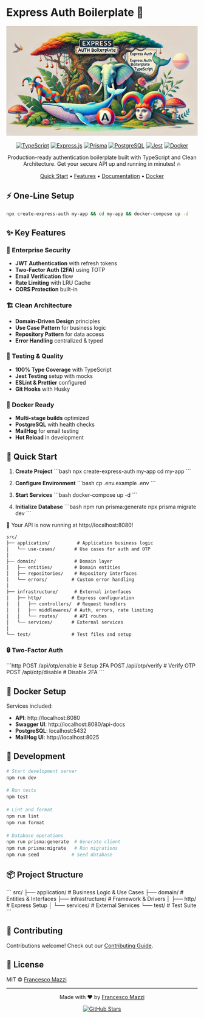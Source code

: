 # Express Auth Boilerplate 🚀

<div align="center">

![Express Auth Banner](https://raw.githubusercontent.com/francemazzi/auth-boiler-plate/main/.github/assets/express.auth.jpg)

[![TypeScript](https://img.shields.io/badge/TypeScript-007ACC?style=for-the-badge&logo=typescript&logoColor=white)](https://www.typescriptlang.org/)
[![Express.js](https://img.shields.io/badge/Express.js-000000?style=for-the-badge&logo=express&logoColor=white)](https://expressjs.com/)
[![Prisma](https://img.shields.io/badge/Prisma-2D3748?style=for-the-badge&logo=prisma&logoColor=white)](https://www.prisma.io/)
[![PostgreSQL](https://img.shields.io/badge/PostgreSQL-316192?style=for-the-badge&logo=postgresql&logoColor=white)](https://www.postgresql.org/)
[![Jest](https://img.shields.io/badge/Jest-C21325?style=for-the-badge&logo=jest&logoColor=white)](https://jestjs.io/)
[![Docker](https://img.shields.io/badge/Docker-2CA5E0?style=for-the-badge&logo=docker&logoColor=white)](https://www.docker.com/)

Production-ready authentication boilerplate built with TypeScript and Clean Architecture.
Get your secure API up and running in minutes! 🔥

[Quick Start](#-quick-start) •
[Features](#-features) •
[Documentation](#-api-documentation) •
[Docker](#-docker-setup)

</div>

## ⚡️ One-Line Setup

```bash
npx create-express-auth my-app && cd my-app && docker-compose up -d
```

## ✨ Key Features

### 🔐 Enterprise Security

- **JWT Authentication** with refresh tokens
- **Two-Factor Auth (2FA)** using TOTP
- **Email Verification** flow
- **Rate Limiting** with LRU Cache
- **CORS Protection** built-in

### 🏗 Clean Architecture

- **Domain-Driven Design** principles
- **Use Case Pattern** for business logic
- **Repository Pattern** for data access
- **Error Handling** centralized & typed

### 🧪 Testing & Quality

- **100% Type Coverage** with TypeScript
- **Jest Testing** setup with mocks
- **ESLint & Prettier** configured
- **Git Hooks** with Husky

### 🐳 Docker Ready

- **Multi-stage builds** optimized
- **PostgreSQL** with health checks
- **MailHog** for email testing
- **Hot Reload** in development

## 🚀 Quick Start

1. **Create Project**
   \`\`\`bash
   npx create-express-auth my-app
   cd my-app
   \`\`\`

2. **Configure Environment**
   \`\`\`bash
   cp .env.example .env
   \`\`\`

3. **Start Services**
   \`\`\`bash
   docker-compose up -d
   \`\`\`

4. **Initialize Database**
   \`\`\`bash
   npm run prisma:generate
   npx prisma migrate dev
   \`\`\`

🎉 Your API is now running at http://localhost:8080!

```
src/
├── application/          # Application business logic
│   └── use-cases/       # Use cases for auth and OTP
│
├── domain/              # Domain layer
│   ├── entities/        # Domain entities
│   ├── repositories/    # Repository interfaces
│   └── errors/         # Custom error handling
│
├── infrastructure/      # External interfaces
│   ├── http/           # Express configuration
│   │   ├── controllers/  # Request handlers
│   │   ├── middlewares/ # Auth, errors, rate limiting
│   │   └── routes/      # API routes
│   └── services/       # External services
│
└── test/               # Test files and setup
```

### 🔒 Two-Factor Auth

\`\`\`http
POST /api/otp/enable # Setup 2FA
POST /api/otp/verify # Verify OTP
POST /api/otp/disable # Disable 2FA
\`\`\`

## 🐳 Docker Setup

Services included:

- **API**: http://localhost:8080
- **Swagger UI**: http://localhost:8080/api-docs
- **PostgreSQL**: localhost:5432
- **MailHog UI**: http://localhost:8025

## 🧪 Development

```bash
# Start development server
npm run dev

# Run tests
npm test

# Lint and format
npm run lint
npm run format

# Database operations
npm run prisma:generate  # Generate client
npm run prisma:migrate   # Run migrations
npm run seed            # Seed database
```

## 📦 Project Structure

\`\`\`
src/
├── application/ # Business Logic & Use Cases
├── domain/ # Entities & Interfaces
├── infrastructure/ # Framework & Drivers
│ ├── http/ # Express Setup
│ └── services/ # External Services
└── test/ # Test Suite
\`\`\`

## 🤝 Contributing

Contributions welcome! Check out our [Contributing Guide](CONTRIBUTING.md).

## 📝 License

MIT © [Francesco Mazzi](LICENSE)

---

<div align="center">

Made with ❤️ by [Francesco Mazzi](https://github.com/francemazzi)

[![GitHub Stars](https://img.shields.io/github/stars/francemazzi/auth-boiler-plate?style=social)](https://github.com/francemazzi/auth-boiler-plate)

</div>
